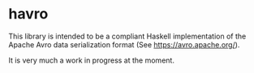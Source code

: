 # havro
This library is intended to be a compliant Haskell implementation of the Apache Avro data serialization format
(See https://avro.apache.org/).

It is very much a work in progress at the moment.
